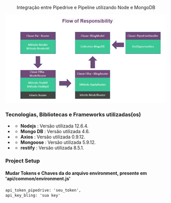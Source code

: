 <p align="center">
  Integração entre Pipedrive e Pipeline utilizando Node e MongoDB
</p>
<p align="center">
  <img src="flow.PNG">
</p>

### Tecnologias, Bibliotecas e Frameworks utilizadas(os)

* * **Nodejs** : Versão utilizada 12.6.4.
* * **Mongo DB** : Versão utilizada 4.6.
* * **Axios** : Versão utilizada 0.9.12.
* * **Mongoose** : Versão utilizada 5.9.12.
* * **restify** : Versão utilizada 8.5.1.

### Project Setup

#### Mudar Tokens e Chaves da do arquivo environment, presente em 'api/common/environment.js'

```
api_token_pipedrive: 'seu_token',
api_key_bling: 'sua key'

```


